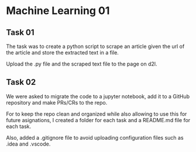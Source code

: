 # Machine Learning 01
## Task 01
The task was to create a python script to scrape an article given the url of the article and store the extracted text 
in a file.

Upload the .py file and the scraped text file to the page on d2l.

## Task 02
We were asked to migrate the code to a jupyter notebook, add it to a GitHub repository and make PRs/CRs to the repo.

For to keep the repo clean and organized while also allowing to use this for future asignations, I created a folder for
each task and a README.md file for each task.

Also, added a .gitignore file to avoid uploading configuration files such as .idea and .vscode.
